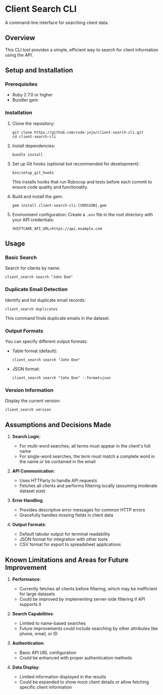 # Client Search CLI

A command-line interface for searching client data.

## Overview

This CLI tool provides a simple, efficient way to search for client information using the API.

## Setup and Installation

### Prerequisites
- Ruby 2.7.0 or higher
- Bundler gem

### Installation

1. Clone the repository:
   ```
   git clone https://github.com/code-jojo/client-search-cli.git
   cd client-search-cli
   ```

2. Install dependencies:
   ```
   bundle install
   ```

3. Set up Git hooks (optional but recommended for development):
   ```
   bin/setup_git_hooks
   ```
   This installs hooks that run Rubocop and tests before each commit to ensure code quality and functionality.

4. Build and install the gem:
   ```   gem build client-search-cli.gemspec
   gem install client-search-cli-[VERSION].gem
   ```

4. Environment configuration:
   Create a `.env` file in the root directory with your API credentials:
   ```
   SHIFTCARE_API_URL=https://api.example.com
   ```

## Usage

### Basic Search
Search for clients by name:
```
client_search search "John Doe"
```

### Duplicate Email Detection
Identify and list duplicate email records:
```
client_search duplicates
```

This command finds duplicate emails in the dataset.

### Output Formats
You can specify different output formats:

- Table format (default):
  ```
  client_search search "John Doe"
  ```

- JSON format:
  ```
  client_search search "John Doe" --format=json
  ```

### Version Information
Display the current version:
```
client_search version
```

## Assumptions and Decisions Made

1. **Search Logic**: 
   - For multi-word searches, all terms must appear in the client's full name
   - For single-word searches, the term must match a complete word in the name or be contained in the email

2. **API Communication**:
   - Uses HTTParty to handle API requests
   - Fetches all clients and performs filtering locally (assuming moderate dataset size)

3. **Error Handling**:
   - Provides descriptive error messages for common HTTP errors
   - Gracefully handles missing fields in client data

4. **Output Formats**:
   - Default tabular output for terminal readability
   - JSON format for integration with other tools
   - CSV format for export to spreadsheet applications

## Known Limitations and Areas for Future Improvement

1. **Performance**:
   - Currently fetches all clients before filtering, which may be inefficient for large datasets
   - Could be improved by implementing server-side filtering if API supports it

2. **Search Capabilities**:
   - Limited to name-based searches
   - Future improvements could include searching by other attributes like phone, email, or ID

3. **Authentication**:
   - Basic API URL configuration
   - Could be enhanced with proper authentication methods

4. **Data Display**:
   - Limited information displayed in the results
   - Could be expanded to show more client details or allow fetching specific client information
